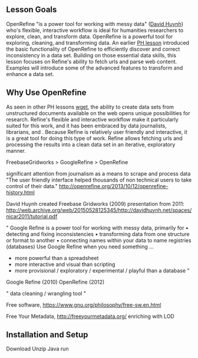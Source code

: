 ## Lesson Goals

OpenRefine "is a power tool for working with messy data" ([David Huynh](http://web.archive.org/web/20150528125345/http://davidhuynh.net/spaces/nicar2011/tutorial.pdf)) who's flexible, interactive workflow is ideal for humanities researchers to explore, clean, and transform data.
OpenRefine is a powerful tool for exploring, cleaning, and transforming data. 
An earlier [PH lesson](http://programminghistorian.org/lessons/cleaning-data-with-openrefine) introduced the basic functionality of OpenRefine to efficiently discover and correct inconsistency in a data set.
Building on those essential data skills, this lesson focuses on Refine's ability to fetch urls and parse web content.
Examples will introduce some of the advanced features to transform and enhance a data set. 

## Why Use OpenRefine

As seen in other PH lessons [wget](http://programminghistorian.org/lessons/applied-archival-downloading-with-wget), the ability to create data sets from unstructured documents available on the web opens unique possibilities for research. 
Refine's flexible and interactive workflow make it particularly suited for this work, and it has been embraced by data journalists, librarians, and .
Because Refine is relatively user friendly and interactive, it is a great tool for doing this type of work. 
Refine allows fetching urls and processing the results into a clean data set in an iterative, exploratory manner.


FreebaseGridworks > GoogleRefine > OpenRefine

significant attention from journalism as a means to scrape and process data
"The user friendly interface helped thousands of non technical users to take control of their data." http://openrefine.org/2013/10/12/openrefine-history.html

David Huynh created Freebase Gridworks (2009)
presentation from 2011:
http://web.archive.org/web/20150528125345/http://davidhuynh.net/spaces/nicar2011/tutorial.pdf

"
Google Refine is a power tool for working with messy data, primarily for
• detecting and fixing inconsistencies
• transforming data from one structure or format to another
• connecting names within your data to name registries (databases)
Use Google Refine when you need something ...
- more powerful than a spreadsheet
- more interactive and visual than scripting
- more provisional / exploratory / experimental / playful than a database
"

Google Refine (2010)
OpenRefine (2012)

" data cleaning / wrangling tool "

Free software, https://www.gnu.org/philosophy/free-sw.en.html

Free Your Metadata, http://freeyourmetadata.org/
enriching with LOD

## Installation and Setup

Download
Unzip
Java
run
